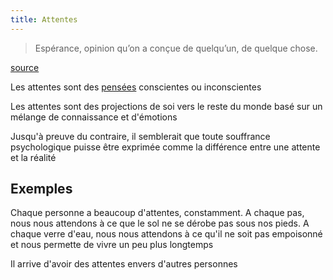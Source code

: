 ```yaml
---
title: Attentes
---
```


> Espérance, opinion qu’on a conçue de quelqu’un, de quelque chose. 

[source](https://fr.wiktionary.org/wiki/attente)

Les attentes sont des [pensées](pensees-emotions-actions.md) conscientes ou inconscientes

Les attentes sont des projections de soi vers le reste du monde basé sur un mélange de connaissance et d'émotions

Jusqu'à preuve du contraire, il semblerait que toute souffrance psychologique puisse être exprimée comme la différence entre une attente et la réalité


## Exemples

Chaque personne a beaucoup d'attentes, constamment. A chaque pas, nous nous attendons à ce que le sol ne se dérobe pas sous nos pieds. A chaque verre d'eau, nous nous attendons à ce qu'il ne soit pas empoisonné et nous permette de vivre un peu plus longtemps

Il arrive d'avoir des attentes envers d'autres personnes
